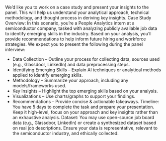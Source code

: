 We’d like you to work on a case study and present your insights to the panel. This will help us
understand your analytical approach, technical methodology, and thought process in deriving key
insights.
Case Study Overview:
In this scenario, you’re a People Analytics intern at a semiconductor company, tasked with analyzing
publicly available job data to identify emerging skills in the industry. Based on your analysis, you’ll
provide recommendations to help inform future hiring and workforce strategies.
We expect you to present the following during the panel interview:
* Data Collection – Outline your process for collecting data, sources used (e.g., Glassdoor,
LinkedIn) and data preprocessing steps.
* Identifying Emerging Skills – Explain AI techniques or analytical methods applied to identify
emerging skills.
* Methodology – Summarize your approach, including any models/frameworks used.
* Key Insights – Highlight the top emerging skills based on your analysis.
* Visualizations – Use charts/graphs to support your findings.
* Recommendations – Provide concise & actionable takeaways.
Timeline: You have 5 days to complete the task and prepare your presentation. Keep it high-level, focus
on your approach and key insights rather than an exhaustive analysis.
Dataset: You may use open-source job board data (e.g., Glassdoor, LinkedIn) or create a synthesized
dataset based on real job descriptions. Ensure your data is representative, relevant to the
semiconductor industry, and ethically collected.